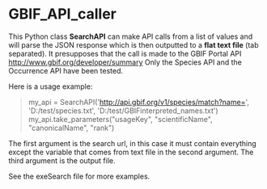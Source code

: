 GBIF_API_caller
===============

This Python class **SearchAPI** can make API calls from a list of values and will parse the JSON response which is then outputted to a **flat text file** (tab separated).
It presupposes that the call is made to the GBIF Portal API http://www.gbif.org/developer/summary
Only the Species API and the Occurrence API have been tested.

Here is a usage example:

>my_api = SearchAPI('http://api.gbif.org/v1/species/match?name=', 'D:/test/species.txt', 'D:/test/GBIFinterpreted_names.txt')
>my_api.take_parameters("usageKey", "scientificName", "canonicalName", "rank")

The first argument is the search url, in this case it must contain everything except the variable that comes from text file in the second argument. The third argument is the output file.

See the exeSearch file for more examples.
